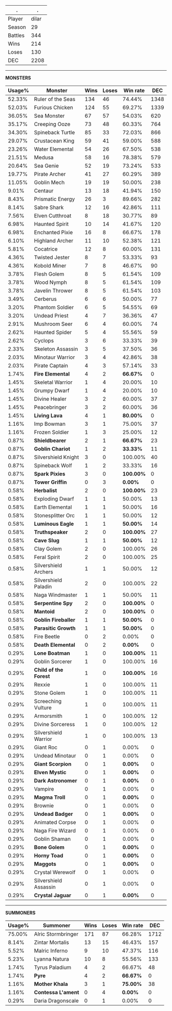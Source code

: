 .|.
|-|-
Player|dilar
Season|29
Battles|344
Wins|214
Loses|130
DEC|2208

---
**MONSTERS**

Usage%|Monster|Wins|Loses|Win rate|DEC|
-|-|-|-|-|-|
52.33%|Ruler of the Seas|134|46|74.44%|1348|
52.03%|Furious Chicken|124|55|69.27%|1339|
36.05%|Sea Monster|67|57|54.03%|620|
35.17%|Creeping Ooze|73|48|60.33%|764|
34.30%|Spineback Turtle|85|33|72.03%|866|
29.07%|Crustacean King|59|41|59.00%|588|
23.26%|Water Elemental|54|26|67.50%|538|
21.51%|Medusa|58|16|78.38%|579|
20.64%|Sea Genie|52|19|73.24%|533|
19.77%|Pirate Archer|41|27|60.29%|389|
11.05%|Goblin Mech|19|19|50.00%|238|
9.01%|Centaur|13|18|41.94%|150|
8.43%|Prismatic Energy|26|3|89.66%|282|
8.14%|Sabre Shark|12|16|42.86%|111|
7.56%|Elven Cutthroat|8|18|30.77%|89|
6.98%|Haunted Spirit|10|14|41.67%|120|
6.98%|Enchanted Pixie|16|8|66.67%|178|
6.10%|Highland Archer|11|10|52.38%|121|
5.81%|Cocatrice|12|8|60.00%|131|
4.36%|Twisted Jester|8|7|53.33%|93|
4.36%|Kobold Miner|7|8|46.67%|90|
3.78%|Flesh Golem|8|5|61.54%|109|
3.78%|Wood Nymph|8|5|61.54%|109|
3.78%|Javelin Thrower|8|5|61.54%|103|
3.49%|Cerberus|6|6|50.00%|77|
3.20%|Phantom Soldier|6|5|54.55%|69|
3.20%|Undead Priest|4|7|36.36%|47|
2.91%|Mushroom Seer|6|4|60.00%|74|
2.62%|Haunted Spider|5|4|55.56%|59|
2.62%|Cyclops|3|6|33.33%|39|
2.33%|Skeleton Assassin|3|5|37.50%|36|
2.03%|Minotaur Warrior|3|4|42.86%|38|
2.03%|Pirate Captain|4|3|57.14%|33|
1.74%|**Fire Elemental**|4|2|**66.67%**|0|
1.45%|Skeletal Warrior|1|4|20.00%|10|
1.45%|Grumpy Dwarf|1|4|20.00%|10|
1.45%|Divine Healer|3|2|60.00%|37|
1.45%|Peacebringer|3|2|60.00%|36|
1.45%|**Living Lava**|4|1|**80.00%**|0|
1.16%|Imp Bowman|3|1|75.00%|37|
1.16%|Frozen Soldier|1|3|25.00%|12|
0.87%|**Shieldbearer**|2|1|**66.67%**|23|
0.87%|**Goblin Chariot**|1|2|**33.33%**|11|
0.87%|Silvershield Knight|3|0|100.00%|40|
0.87%|Spineback Wolf|1|2|33.33%|16|
0.87%|**Spark Pixies**|3|0|**100.00%**|0|
0.87%|**Tower Griffin**|0|3|**0.00%**|0|
0.58%|**Herbalist**|2|0|**100.00%**|23|
0.58%|Exploding Dwarf|1|1|50.00%|13|
0.58%|Earth Elemental|1|1|50.00%|16|
0.58%|Stonesplitter Orc|1|1|50.00%|12|
0.58%|**Luminous Eagle**|1|1|**50.00%**|14|
0.58%|**Truthspeaker**|2|0|**100.00%**|27|
0.58%|**Cave Slug**|1|1|**50.00%**|12|
0.58%|Clay Golem|2|0|100.00%|26|
0.58%|Feral Spirit|2|0|100.00%|25|
0.58%|Silvershield Archers|1|1|50.00%|12|
0.58%|Silvershield Paladin|2|0|100.00%|22|
0.58%|Naga Windmaster|1|1|50.00%|11|
0.58%|**Serpentine Spy**|2|0|**100.00%**|0|
0.58%|**Mantoid**|2|0|**100.00%**|0|
0.58%|**Goblin Fireballer**|1|1|**50.00%**|0|
0.58%|**Parasitic Growth**|1|1|**50.00%**|0|
0.58%|Fire Beetle|0|2|0.00%|0|
0.58%|**Death Elemental**|0|2|**0.00%**|0|
0.29%|**Lone Boatman**|1|0|**100.00%**|11|
0.29%|Goblin Sorcerer|1|0|100.00%|16|
0.29%|**Child of the Forest**|1|0|**100.00%**|16|
0.29%|Rexxie|1|0|100.00%|11|
0.29%|Stone Golem|1|0|100.00%|11|
0.29%|Screeching Vulture|1|0|100.00%|11|
0.29%|Armorsmith|1|0|100.00%|12|
0.29%|Divine Sorceress|1|0|100.00%|12|
0.29%|Silvershield Warrior|1|0|100.00%|13|
0.29%|Giant Roc|0|1|0.00%|0|
0.29%|Undead Minotaur|0|1|0.00%|0|
0.29%|**Giant Scorpion**|0|1|**0.00%**|0|
0.29%|**Elven Mystic**|0|1|**0.00%**|0|
0.29%|**Dark Astronomer**|0|1|**0.00%**|0|
0.29%|Vampire|0|1|0.00%|0|
0.29%|**Magma Troll**|0|1|**0.00%**|0|
0.29%|Brownie|0|1|0.00%|0|
0.29%|**Undead Badger**|0|1|**0.00%**|0|
0.29%|Animated Corpse|0|1|0.00%|0|
0.29%|Naga Fire Wizard|0|1|0.00%|0|
0.29%|Goblin Shaman|0|1|0.00%|0|
0.29%|**Bone Golem**|0|1|**0.00%**|0|
0.29%|**Horny Toad**|0|1|**0.00%**|0|
0.29%|**Maggots**|0|1|**0.00%**|0|
0.29%|Crystal Werewolf|0|1|0.00%|0|
0.29%|Silvershield Assassin|0|1|0.00%|0|
0.29%|**Crystal Jaguar**|0|1|**0.00%**|0|

---
**SUMMONERS**

Usage%|Summoner|Wins|Loses|Win rate|DEC|
-|-|-|-|-|-|
75.00%|Alric Stormbringer|171|87|66.28%|1712|
8.14%|Zintar Mortalis|13|15|46.43%|157|
5.52%|Malric Inferno|9|10|47.37%|116|
5.23%|Lyanna Natura|10|8|55.56%|133|
1.74%|Tyrus Paladium|4|2|66.67%|48|
1.74%|**Pyre**|4|2|**66.67%**|0|
1.16%|**Mother Khala**|3|1|**75.00%**|38|
1.16%|**Contessa L'ament**|0|4|**0.00%**|0|
0.29%|Daria Dragonscale|0|1|0.00%|0|
